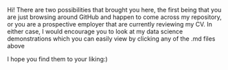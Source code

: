 Hi! There are two possibilities that brought you here, the first being that you are just browsing around GitHub and happen to come across my repository, or you are a prospective employer that are currently reviewing my CV. In either case, I would encourage you to look at my data science demonstrations which you can easily view by clicking any of the .md files above

I hope you find them to your liking:)
